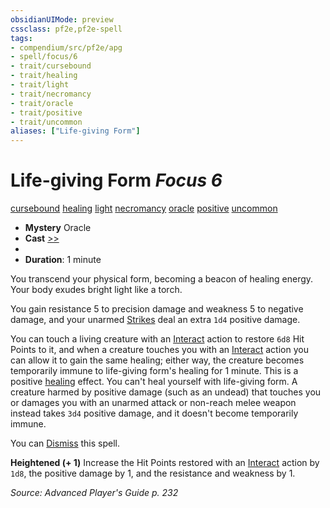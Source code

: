 ```yaml
---
obsidianUIMode: preview
cssclass: pf2e,pf2e-spell
tags:
- compendium/src/pf2e/apg
- spell/focus/6
- trait/cursebound
- trait/healing
- trait/light
- trait/necromancy
- trait/oracle
- trait/positive
- trait/uncommon
aliases: ["Life-giving Form"]
---
```

# Life-giving Form *Focus 6*   
[cursebound](cursebound-apg.md "Cursebound Spell Trait")  [healing](healing.md "Healing Effect Trait")  [light](Reference/Rules/Traits/light.md "Light Effect Trait")  [necromancy](necromancy.md "Necromancy School Trait")  [oracle](Reference/Rules/Traits/oracle-apg.md "Oracle Class Trait")  [positive](positive.md "Positive Energy & Element Trait")  [uncommon](uncommon.md "Uncommon Rarity Trait")  

- **Mystery** Oracle
- **Cast** [>>](chapter-9-playing-the-game.md#Actions "Two-Action") 
- 
- **Duration**: 1 minute

You transcend your physical form, becoming a beacon of healing energy. Your body exudes bright light like a torch.

You gain resistance 5 to precision damage and weakness 5 to negative damage, and your unarmed [Strikes](strike.md) deal an extra `1d4` positive damage.

You can touch a living creature with an [Interact](interact.md) action to restore `6d8` Hit Points to it, and when a creature touches you with an [Interact](interact.md) action you can allow it to gain the same healing; either way, the creature becomes temporarily immune to life-giving form's healing for 1 minute. This is a positive [healing](healing.md "Healing Effect Trait") effect. You can't heal yourself with life-giving form. A creature harmed by positive damage (such as an undead) that touches you or damages you with an unarmed attack or non-reach melee weapon instead takes `3d4` positive damage, and it doesn't become temporarily immune.

You can [Dismiss](dismiss.md) this spell.

**Heightened (+ 1)** Increase the Hit Points restored with an [Interact](interact.md) action by `1d8`, the positive damage by 1, and the resistance and weakness by 1.

*Source: Advanced Player's Guide p. 232*